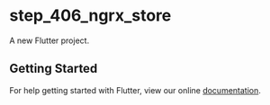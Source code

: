 # step_406_ngrx_store

A new Flutter project.

## Getting Started

For help getting started with Flutter, view our online
[documentation](https://flutter.io/).
